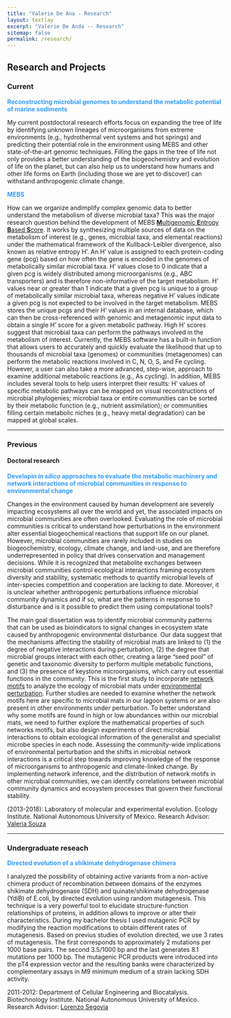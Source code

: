 ```yaml
---
title: "Valerie De Ana - Research"
layout: textlay
excerpt: "Valerie De Anda -- Research"
sitemap: false
permalink: /research/
---
```


## Research and Projects

### Current 

<span style="color:#339CFF">**Reconstructing microbial genomes to understand the metabolic potential of marine sediments** </span>


My current postdoctoral research efforts focus on expanding the tree of life by identifying unknown lineages of microorganisms from extreme environments (e.g., hydrothermal vent systems and hot springs) and predicting their potential role in the environment using MEBS and other state-of-the-art genomic techniques. Filling the gaps in the tree of life not only provides a better understanding of the biogeochemistry and evolution of life on the planet, but can also help us to understand how humans and other life forms on Earth (including those we are yet to discover) can withstand anthropogenic climate change.  


<span style="color:#339CFF">**MEBS** </span>

How can we organize andimplify complex genomic data to better understand the metabolism of diverse microbial taxa? This was the major research question behind the development of MEBS [**M**ultigenomic **E**ntropy **B**ased **S**core](https://academic.oup.com/gigascience/article/6/11/gix096/4561660). It works by synthesizing multiple sources of data on the metabolism of interest (e.g., genes, microbial taxa, and elemental reactions) under the mathematical framework of the Kullback-Leibler divergence, also known as relative entropy H’. An H’ value is assigned to each protein-coding gene (pcg) based on how often the gene is encoded in the genomes of metabolically similar microbial taxa. H’ values close to 0 indicate that a given pcg is widely distributed among microorganisms (e.g., ABC transporters) and is therefore non-informative of the target metabolism. H’ values near or greater than 1 indicate that a given pcg is unique to a group of metabolically similar microbial taxa, whereas negative H’ values indicate a given pcg is not expected to be involved in the target metabolism. MEBS stores the unique pcgs and their H’ values in an internal database, which can then be cross-referenced with genomic and metagenomic input data to obtain a single H’ score for a given metabolic pathway. High H’ scores suggest that microbial taxa can perform the pathways involved in the metabolism of interest.
Currently, the MEBS software has a built-in function that allows users to accurately and quickly evaluate the likelihood that up to thousands of microbial taxa (genomes) or communities (metagenomes) can perform the metabolic reactions involved in C, N, O, S, and Fe cycling. However, a user can also take a more advanced, step-wise, approach to examine additional metabolic reactions (e.g., As cycling). In addition, MEBS includes several tools to help users interpret their results: H’ values of specific metabolic pathways can be mapped on visual reconstructions of microbial phylogenies; microbial taxa or entire communities can be sorted by their metabolic function (e.g., nutrient assimilation); or communities filling certain metabolic niches (e.g., heavy metal degradation) can be mapped at global scales. 

---

### Previous 

#### Doctoral research

<span style="color:#339CFF">**Developin *in silico* approaches to evaluate the metabolic machinery and network interactions of microbial communities in response to environmental change** </span>


Changes in the environment caused by human development are severely impacting ecosystems all over the world and yet, the associated impacts on microbial communities are often overlooked. Evaluating the role of microbial communities is critical to understand how perturbations in the environment alter essential biogeochemical reactions that support life on our planet. However, microbial communities are rarely included in studies on biogeochemistry, ecology, climate change, and land-use, and are therefore underrepresented in policy that drives conservation and management decisions. While it is recognized that metabolite exchanges between microbial communities control ecological interactions framing ecosystem diversity and stability, systematic methods to quantify microbial levels of inter-species competition and cooperation are lacking to date. Moreover, it is unclear whether anthropogenic perturbations influence microbial community dynamics and if so, what are the patterns in response to disturbance and is it possible to predict them using computational tools?

The main goal dissertation was to identify microbial community patterns that can be used as bioindicators to signal changes in ecosystem state caused by anthropogenic environmental disturbance. Our data suggest that the mechanisms affecting the stability of microbial mats are linked to (1) the degree of negative interactions during perturbation, (2) the degree that microbial groups interact with each other, creating a large “seed pool” of genetic and taxonomic diversity to perform multiple metabolic functions, and (3) the presence of keystone microorganisms, which carry out essential functions in the community. This is the first study to incorporate [network motifs](https://science.sciencemag.org/content/298/5594/824) to analyze the ecology of microbial mats under [environmental perturbation](https://www.frontiersin.org/articles/10.3389/fmicb.2018.02606/full). Further studies are needed to examine whether the network motifs here are specific to microbial mats in our lagoon systems or are also present in other environments under perturbation. To better understand why some motifs are found in high or low abundances within our microbial mats, we need to further explore the mathematical properties of such networks motifs, but also design experiments of direct microbial interactions to obtain ecological information of the generalist and specialist microbe species in each node.
Assessing the community-wide implications of environmental perturbation and the shifts in microbial network interactions is a critical step towards improving knowledge of the response of microorganisms to anthropogenic and climate-linked change. By implementing  network inference, and the distribution of network motifs in other microbial communities, we can identify correlations between microbial community dynamics and ecosystem processes that govern their functional stability. 

(2013-2018): Laboratory of  molecular and experimental evolution. 
Ecology Institute. National Autonomous University of Mexico.
Research Advisor: [Valeria Souza](https://loop.frontiersin.org/people/159715/overview)

---

### Undergraduate reseach

<span style="color:#339CFF">**Directed evolution of a shikimate dehydrogenase chimera** </span>

 I analyzed the possibility of obtaining active variants from a non-active chimera product of recombination between domains of the enzymes shikimate dehydrogenase (SDH) and quinate/shikimate dehydrogenase (YdiB) of E.coli, by directed evolution using random mutagenesis. This technique is a very powerful tool to elucidate structure-function relationships of proteins, in addition allows to improve or alter their characteristics. During my bachelor thesis I used mutagenic PCR by modifying the reaction modifications to obtain different rates of mutagenesis. Based on previus studies of evolution directed, we use 3 rates of mutagenesis. The first corresponds to approximately 2 mutations per 1000 base pairs. The second 3.5/1000 bp and the last generates 8.1 mutations per 1000 bp. The mutagenic PCR products were introduced into the pT4 expression vector and the resulting banks were characterized by complementary assays in M9 minimum medium of a strain lacking SDH activity.

2011-2012: Department of Cellular Engineering and Biocatalysis. Biotechnology Institute. National Autonomous University of Mexico. 
Research Advisor: [Lorenzo Segovia](http://www.ibt.unam.mx/server/PRG.base?tipo:doc,dir:PRG.curriculum,par:lorenzo)



<br />
<br />
